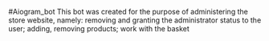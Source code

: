 #Aiogram_bot
This bot was created for the purpose of administering the store website, namely: removing and granting the administrator status to the user;  adding, removing products; work with the basket
